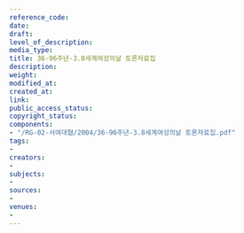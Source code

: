 ```yaml
---
reference_code: 
date: 
draft: 
level_of_description: 
media_type: 
title: 36-96주년-3.8세계여성의날 토론자료집
description: 
weight: 
modified_at: 
created_at: 
link: 
public_access_status: 
copyright_status: 
components:
- "/RG-02-서여대협/2004/36-96주년-3.8세계여성의날 토론자료집.pdf"
tags:
- 
creators:
- 
subjects:
- 
sources:
- 
venues:
- 
---
```

